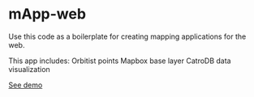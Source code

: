 # mApp-web

Use this code as a boilerplate for creating mapping applications for the web.

This app includes:
Orbitist points
Mapbox base layer
CatroDB data visualization

[See demo](http://orbitist.com/mApp-web)